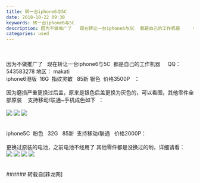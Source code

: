 ```yaml
---
title: 转一台iphone6与5C
date: 2018-10-22 09:38
keywords: 转一台iphone6与5C
description: 因为不做推广了   现在转让一台iphone6与5C  都是自己的工作机器     QQ：543583278 地区： makatiiphone6港版  16G  指纹灵敏   85新 银色  价格3500P   ：因为磨损严重更换过后盖，原来是银色后盖更换为灰色的，可以看图，其他零件全部原装    支持移动/联通~手机成色如下  ：iphone5C  粉色   32G   85新  支持移动/联通   价格2000P：更换过原装的电池，之前电池不经用了 其他零件都是没换过的哟，详细请看：
categories: used
---
```

<td class="t_f" id="postmessage_2136211">

<br/>
<br/>
因为不做推广了   现在转让一台iphone6与5C  都是自己的工作机器     QQ：543583278 地区： makati<br/>
iphone6港版  16G  指纹灵敏   85新 银色  价格3500P   ：<br/>
<br/>
因为磨损严重更换过后盖，原来是银色后盖更换为灰色的，可以看图，其他零件全部原装    支持移动/联通~手机成色如下  ：<br/>
<br/>

<img aid="969887" data-cf-modified-a71fc18b1e6f02bca32e07b8-="" file="data/attachment/forum/201810/22/093307dkl3ca3c4ip5pykp.png.thumb.jpg" id="aimg_969887" inpost="1" onclick="" onmouseover="" src="http://www.flw.ph/data/attachment/forum/201810/22/093307dkl3ca3c4ip5pykp.png" style="cursor:pointer" zoomfile="data/attachment/forum/201810/22/093307dkl3ca3c4ip5pykp.png"/>



<img aid="969886" data-cf-modified-a71fc18b1e6f02bca32e07b8-="" file="data/attachment/forum/201810/22/093258kn8pe3dpqi8xee3p.jpg.thumb.jpg" id="aimg_969886" inpost="1" onclick="" onmouseover="" src="http://www.flw.ph/data/attachment/forum/201810/22/093258kn8pe3dpqi8xee3p.jpg" style="cursor:pointer" zoomfile="data/attachment/forum/201810/22/093258kn8pe3dpqi8xee3p.jpg"/>



<img aid="969885" data-cf-modified-a71fc18b1e6f02bca32e07b8-="" file="data/attachment/forum/201810/22/093249u08gefe88jpjc23c.jpg.thumb.jpg" id="aimg_969885" inpost="1" onclick="" onmouseover="" src="http://www.flw.ph/data/attachment/forum/201810/22/093249u08gefe88jpjc23c.jpg" style="cursor:pointer" zoomfile="data/attachment/forum/201810/22/093249u08gefe88jpjc23c.jpg"/>


<br/>
<br/>
<br/>
iphone5C  粉色   32G   85新  支持移动/联通   价格2000P：<br/>
<br/>
更换过原装的电池，之前电池不经用了 其他零件都是没换过的哟，详细请看：<br/>

<img aid="969891" data-cf-modified-a71fc18b1e6f02bca32e07b8-="" file="data/attachment/forum/201810/22/093724pezrn02nzg2g9emg.png.thumb.jpg" id="aimg_969891" inpost="1" onclick="" onmouseover="" src="http://www.flw.ph/data/attachment/forum/201810/22/093724pezrn02nzg2g9emg.png" style="cursor:pointer" zoomfile="data/attachment/forum/201810/22/093724pezrn02nzg2g9emg.png"/>



<img aid="969890" data-cf-modified-a71fc18b1e6f02bca32e07b8-="" file="data/attachment/forum/201810/22/093658z9gdeyo99ylokpt6.jpg.thumb.jpg" id="aimg_969890" inpost="1" onclick="" onmouseover="" src="http://www.flw.ph/data/attachment/forum/201810/22/093658z9gdeyo99ylokpt6.jpg" style="cursor:pointer" zoomfile="data/attachment/forum/201810/22/093658z9gdeyo99ylokpt6.jpg"/>



<img aid="969889" data-cf-modified-a71fc18b1e6f02bca32e07b8-="" file="data/attachment/forum/201810/22/093653ssvyuzez4uwzdeel.jpg.thumb.jpg" id="aimg_969889" inpost="1" onclick="" onmouseover="" src="http://www.flw.ph/data/attachment/forum/201810/22/093653ssvyuzez4uwzdeel.jpg" style="cursor:pointer" zoomfile="data/attachment/forum/201810/22/093653ssvyuzez4uwzdeel.jpg"/>



<img aid="969888" data-cf-modified-a71fc18b1e6f02bca32e07b8-="" file="data/attachment/forum/201810/22/093646vqeu99pbernvupzu.jpg.thumb.jpg" id="aimg_969888" inpost="1" onclick="" onmouseover="" src="http://www.flw.ph/data/attachment/forum/201810/22/093646vqeu99pbernvupzu.jpg" style="cursor:pointer" zoomfile="data/attachment/forum/201810/22/093646vqeu99pbernvupzu.jpg"/>


<br/>
<br/>
<br/>
</td>
###### 转载自[菲龙网]